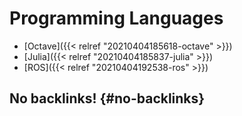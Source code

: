 # Programming Languages


-   [Octave]({{< relref "20210404185618-octave" >}})
-   [Julia]({{< relref "20210404185837-julia" >}})
-   [ROS]({{< relref "20210404192538-ros" >}})


## No backlinks! {#no-backlinks}

